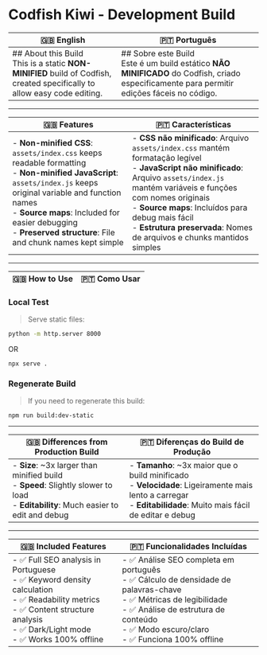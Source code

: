 # Codfish Kiwi - Development Build

| 🇬🇧 **English** | 🇵🇹 **Português** |
| --- | --- |
| ## About this Build<br>This is a static **NON-MINIFIED** build of Codfish, created specifically to allow easy code editing. | ## Sobre este Build<br>Este é um build estático **NÃO MINIFICADO** do Codfish, criado especificamente para permitir edições fáceis no código. |

---

| 🇬🇧 **Features** | 🇵🇹 **Características** |
| --- | --- |
| - **Non-minified CSS**: `assets/index.css` keeps readable formatting<br>- **Non-minified JavaScript**: `assets/index.js` keeps original variable and function names<br>- **Source maps**: Included for easier debugging<br>- **Preserved structure**: File and chunk names kept simple | - **CSS não minificado**: Arquivo `assets/index.css` mantém formatação legível<br>- **JavaScript não minificado**: Arquivo `assets/index.js` mantém variáveis e funções com nomes originais<br>- **Source maps**: Incluídos para debug mais fácil<br>- **Estrutura preservada**: Nomes de arquivos e chunks mantidos simples |

---

| 🇬🇧 **How to Use** | 🇵🇹 **Como Usar** |
| --- | --- |

### Local Test
> Serve static files:
  ```bash
  python -m http.server 8000
```
OR
```
npx serve .
```
### Regenerate Build
> If you need to regenerate this build:
```
npm run build:dev-static
```

---

| 🇬🇧 **Differences from Production Build** | 🇵🇹 **Diferenças do Build de Produção** |
| --- | --- |
| - **Size**: ~3x larger than minified build<br>- **Speed**: Slightly slower to load<br>- **Editability**: Much easier to edit and debug | - **Tamanho**: ~3x maior que o build minificado<br>- **Velocidade**: Ligeiramente mais lento a carregar<br>- **Editabilidade**: Muito mais fácil de editar e debug |

---

| 🇬🇧 **Included Features** | 🇵🇹 **Funcionalidades Incluídas** |
| --- | --- |
| - ✅ Full SEO analysis in Portuguese<br>- ✅ Keyword density calculation<br>- ✅ Readability metrics<br>- ✅ Content structure analysis<br>- ✅ Dark/Light mode<br>- ✅ Works 100% offline | - ✅ Análise SEO completa em português<br>- ✅ Cálculo de densidade de palavras-chave<br>- ✅ Métricas de legibilidade<br>- ✅ Análise de estrutura de conteúdo<br>- ✅ Modo escuro/claro<br>- ✅ Funciona 100% offline |
